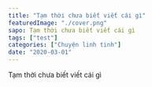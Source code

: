 ```yaml
---
title: "Tạm thời chưa biết viết cái gì"
featuredImage: "./cover.png"
sapo: Tạm thời chưa biết viết cái gì
tags: ["test"]
categories: ["Chuyện linh tinh"]
date: "2020-03-01"
---
```


Tạm thời chưa biết viết cái gì

